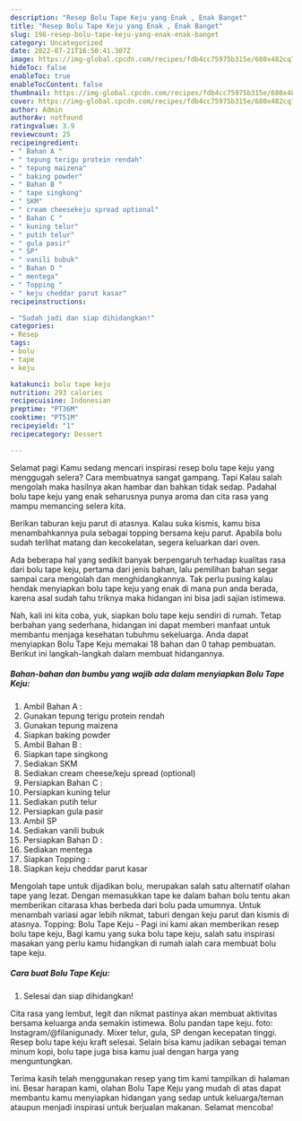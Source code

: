 ```yaml
---
description: "Resep Bolu Tape Keju yang Enak , Enak Banget"
title: "Resep Bolu Tape Keju yang Enak , Enak Banget"
slug: 198-resep-bolu-tape-keju-yang-enak-enak-banget
category: Uncategorized
date: 2022-07-21T16:50:41.307Z
image: https://img-global.cpcdn.com/recipes/fdb4cc75975b315e/680x482cq70/bolu-tape-keju-foto-resep-utama.jpg
hideToc: false
enableToc: true
enableTocContent: false
thumbnail: https://img-global.cpcdn.com/recipes/fdb4cc75975b315e/680x482cq70/bolu-tape-keju-foto-resep-utama.jpg
cover: https://img-global.cpcdn.com/recipes/fdb4cc75975b315e/680x482cq70/bolu-tape-keju-foto-resep-utama.jpg
author: Admin
authorAv: notfound
ratingvalue: 3.9
reviewcount: 25
recipeingredient:
- " Bahan A "
- " tepung terigu protein rendah"
- " tepung maizena"
- " baking powder"
- " Bahan B "
- " tape singkong"
- " SKM"
- " cream cheesekeju spread optional"
- " Bahan C "
- " kuning telur"
- " putih telur"
- " gula pasir"
- " SP"
- " vanili bubuk"
- " Bahan D "
- " mentega"
- " Topping "
- " keju cheddar parut kasar"
recipeinstructions:

- "Sudah jadi dan siap dihidangkan!"
categories:
- Resep
tags:
- bolu
- tape
- keju

katakunci: bolu tape keju 
nutrition: 293 calories
recipecuisine: Indonesian
preptime: "PT36M"
cooktime: "PT51M"
recipeyield: "1"
recipecategory: Dessert

---
```



Selamat pagi Kamu sedang mencari inspirasi resep bolu tape keju yang menggugah selera? Cara membuatnya sangat gampang. Tapi Kalau salah mengolah maka hasilnya akan hambar dan bahkan tidak sedap. Padahal bolu tape keju yang enak seharusnya punya aroma dan cita rasa yang mampu memancing selera kita.


Berikan taburan keju parut di atasnya. Kalau suka kismis, kamu bisa menambahkannya pula sebagai topping bersama keju parut. Apabila bolu sudah terlihat matang dan kecokelatan, segera keluarkan dari oven.

Ada beberapa hal yang sedikit banyak berpengaruh terhadap kualitas rasa dari bolu tape keju, pertama dari jenis bahan, lalu pemilihan bahan segar sampai cara mengolah dan menghidangkannya. Tak perlu pusing kalau hendak menyiapkan bolu tape keju yang enak di mana pun anda berada, karena asal sudah tahu triknya maka hidangan ini bisa jadi sajian istimewa.


Nah, kali ini kita coba, yuk, siapkan bolu tape keju sendiri di rumah. Tetap berbahan yang sederhana, hidangan ini dapat memberi manfaat untuk membantu menjaga kesehatan tubuhmu sekeluarga. Anda dapat menyiapkan Bolu Tape Keju memakai 18 bahan dan 0 tahap pembuatan. Berikut ini langkah-langkah dalam membuat hidangannya.

<!--inarticleads1-->

##### Bahan-bahan dan bumbu yang wajib ada dalam menyiapkan Bolu Tape Keju:

1. Ambil  Bahan A :
1. Gunakan  tepung terigu protein rendah
1. Gunakan  tepung maizena
1. Siapkan  baking powder
1. Ambil  Bahan B :
1. Siapkan  tape singkong
1. Sediakan  SKM
1. Sediakan  cream cheese/keju spread (optional)
1. Persiapkan  Bahan C :
1. Persiapkan  kuning telur
1. Sediakan  putih telur
1. Persiapkan  gula pasir
1. Ambil  SP
1. Sediakan  vanili bubuk
1. Persiapkan  Bahan D :
1. Sediakan  mentega
1. Siapkan  Topping :
1. Siapkan  keju cheddar parut kasar


Mengolah tape untuk dijadikan bolu, merupakan salah satu alternatif olahan tape yang lezat. Dengan memasukkan tape ke dalam bahan bolu tentu akan memberikan citarasa khas berbeda dari bolu pada umumnya. Untuk menambah variasi agar lebih nikmat, taburi dengan keju parut dan kismis di atasnya. Topping: Bolu Tape Keju - Pagi ini kami akan memberikan resep bolu tape keju, Bagi kamu yang suka bolu tape keju, salah satu inspirasi masakan yang perlu kamu hidangkan di rumah ialah cara membuat bolu tape keju. 

<!--inarticleads2-->

##### Cara buat Bolu Tape Keju:


1. Selesai dan siap dihidangkan!

Cita rasa yang lembut, legit dan nikmat pastinya akan membuat aktivitas bersama keluarga anda semakin istimewa. Bolu pandan tape keju. foto: Instagram/@filanigunady. Mixer telur, gula, SP dengan kecepatan tinggi. Resep bolu tape keju kraft selesai. Selain bisa kamu jadikan sebagai teman minum kopi, bolu tape juga bisa kamu jual dengan harga yang menguntungkan. 

Terima kasih telah menggunakan resep yang tim kami tampilkan di halaman ini. Besar harapan kami, olahan Bolu Tape Keju yang mudah di atas dapat membantu kamu menyiapkan hidangan yang sedap untuk keluarga/teman ataupun menjadi inspirasi untuk berjualan makanan. Selamat mencoba!
